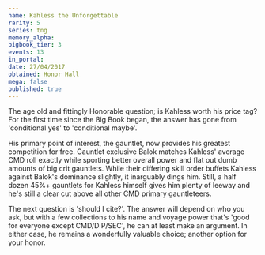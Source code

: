 ```yaml
---
name: Kahless the Unforgettable
rarity: 5
series: tng
memory_alpha:
bigbook_tier: 3
events: 13
in_portal:
date: 27/04/2017
obtained: Honor Hall
mega: false
published: true
---
```


The age old and fittingly Honorable question; is Kahless worth his price tag? For the first time since the Big Book began, the answer has gone from 'conditional yes' to 'conditional maybe'.

His primary point of interest, the gauntlet, now provides his greatest competition for free. Gauntlet exclusive Balok matches Kahless' average CMD roll exactly while sporting better overall power and flat out dumb amounts of big crit gauntlets. While their differing skill order buffets Kahless against Balok's dominance slightly, it inarguably dings him. Still, a half dozen 45%+ gauntlets for Kahless himself gives him plenty of leeway and he's still a clear cut above all other CMD primary gauntleteers. 

The next question is 'should I cite?'. The answer will depend on who you ask, but with a few collections to his name and voyage power that's 'good for everyone except CMD/DIP/SEC', he can at least make an argument. In either case, he remains a wonderfully valuable choice; another option for your honor.
